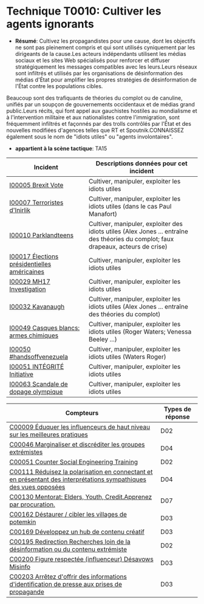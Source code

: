 # Technique T0010: Cultiver les agents ignorants

* **Résumé**: Cultivez les propagandistes pour une cause, dont les objectifs ne sont pas pleinement compris et qui sont utilisés cyniquement par les dirigeants de la cause.Les acteurs indépendants utilisent les médias sociaux et les sites Web spécialisés pour renforcer et diffuser stratégiquement les messages compatibles avec les leurs.Leurs réseaux sont infiltrés et utilisés par les organisations de désinformation des médias d'État pour amplifier les propres stratégies de désinformation de l'État contre les populations cibles.

Beaucoup sont des trafiquants de théories du complot ou de canuline, unifiés par un soupçon de gouvernements occidentaux et de médias grand public.Leurs récits, qui font appel aux gauchistes hostiles au mondialisme et à l'intervention militaire et aux nationalistes contre l'immigration, sont fréquemment infiltrés et façonnés par des trolls contrôlés par l'État et des nouvelles modifiées d'agences telles que RT et Spoutnik.CONNAISSEZ également sous le nom de "idiots utiles" ou "agents involontaires".

* **appartient à la scène tactique**: TA15

|Incident |Descriptions données pour cet incident |
|-------- |-------------------- |
|[I00005 Brexit Vote](../../generated_pages/incidents/I00005.md) |Cultiver, manipuler, exploiter les idiots utiles |
|[I00007 Terroristes d'Inirlik](../../generated_pages/incidents/I00007.md) |Cultiver, manipuler, exploiter les idiots utiles (dans le cas Paul Manafort) |
|[I00010 Parklandteens](../../generated_pages/incidents/I00010.md) |Cultiver, manipuler, exploiter des idiots utiles (Alex Jones ... entraîne des théories du complot; faux drapeaux, acteurs de crise) |
|[I00017 Élections présidentielles américaines](../../generated_pages/incidents/I00017.md) |Cultiver, manipuler, exploiter les idiots utiles |
|[I00029 MH17 Investigation](../../generated_pages/incidents/I00029.md) |Cultiver, manipuler, exploiter les idiots utiles |
|[I00032 Kavanaugh](../../generated_pages/incidents/I00032.md) |Cultiver, manipuler, exploiter les idiots utiles (Alex Jones ... entraîne des théories du complot) ||[I00044 JADEHELM EXERCICE](../../generated_pages/incidents/I00044.md) |Cultiver, manipuler, exploiter les idiots utiles (Alex Jones ... entraîne des théories du complot) |
|[I00049 Casques blancs: armes chimiques](../../generated_pages/incidents/I00049.md) |Cultiver, manipuler, exploiter les idiots utiles (Roger Waters; Venessa Beeley ...) |
|[I00050 #handsoffvenezuela](../../generated_pages/incidents/I00050.md) |Cultiver, manipuler, exploiter les idiots utiles (Waters Roger) |
|[I00051 INTÉGRITÉ Initiative](../../generated_pages/incidents/I00051.md) |Cultiver, manipuler, exploiter les idiots utiles |
|[I00063 Scandale de dopage olympique](../../generated_pages/incidents/I00063.md) |Cultiver, manipuler, exploiter les idiots utiles |



|Compteurs |Types de réponse |
|-------- |-------------- |
|[C00009 Éduquer les influenceurs de haut niveau sur les meilleures pratiques](../../generated_pages/counters/C00009.md) |D02 |
|[C00046 Marginaliser et discréditer les groupes extrémistes](../../generated_pages/counters/C00046.md) |D04 ||[C00048 Influenceurs de noms et de honte](../../generated_pages/counters/C00048.md) |D07 |
|[C00051 Counter Social Engineering Training](../../generated_pages/counters/C00051.md) |D02 |
|[C00111 Réduisez la polarisation en connectant et en présentant des interprétations sympathiques des vues opposées](../../generated_pages/counters/C00111.md) |D04 |
|[C00130 Mentorat: Elders, Youth, Credit.Apprenez par procuration.](../../generated_pages/counters/C00130.md) |D07 |
|[C00162 Déstaurer / cibler les villages de potemkin](../../generated_pages/counters/C00162.md) |D03 |
|[C00169 Développez un hub de contenu créatif](../../generated_pages/counters/C00169.md) |D03 |
|[C00195 Redirection Recherches loin de la désinformation ou du contenu extrémiste](../../generated_pages/counters/C00195.md) |D02 |
|[C00200 Figure respectée (influenceur) Désavows Misinfo](../../generated_pages/counters/C00200.md) |D03 |
|[C00203 Arrêtez d'offrir des informations d'identification de presse aux prises de propagande](../../generated_pages/counters/C00203.md) |D03 |Ne pas modifier au-dessus de cette ligne - veuillez ajouter des notes ci-dessous